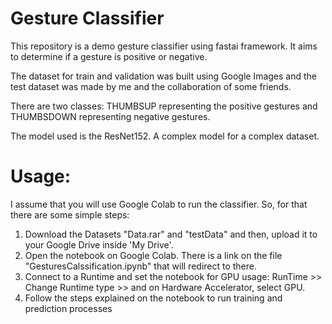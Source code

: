 # Gesture Classifier

This repository is a demo gesture classifier using fastai framework. It aims to determine if a gesture is positive or negative.

The dataset for train and validation was built using Google Images and the test dataset was made by me and the collaboration of some friends.

There are two classes:
THUMBSUP representing the positive gestures and THUMBSDOWN representing negative gestures.

The model used is the ResNet152. A complex model for a complex dataset.

# Usage:

I assume that you will use Google Colab to run the classifier.
So, for that there are some simple steps:

1) Download the Datasets "Data.rar" and "testData" and then, upload it to your Google Drive inside 'My Drive'.
2) Open the notebook on Google Colab. There is a link on the file "GesturesCalssification.ipynb" that will redirect to there.
3) Connect to a Runtime and set the notebook for GPU usage: RunTime >> Change Runtime type >> and on Hardware Accelerator, select GPU.
4) Follow the steps explained on the notebook to run training and prediction processes
